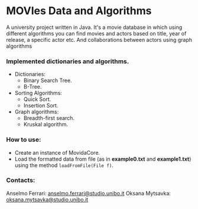 # MOVIes Data and Algorithms
A university project written in Java.
It's a movie database in which using different algorithms you can find movies and actors based on title, year of release, a specific actor etc. 
And collaborations between actors using graph algorithms

### Implemented dictionaries and algorithms.
- Dictionaries:
  - Binary Search Tree.
  - B-Tree.
- Sorting Algorithms:
  - Quick Sort.
  - Insertion Sort.
- Graph algorithms:
  - Breadth-first search.
  - Kruskal algorithm.

### How to use:
- Create an instance of MovidaCore.
- Load the formatted data from file (as in **example0.txt** and **example1.txt**) using the method `loadFromFile(File f)`.

### Contacts:
Anselmo Ferrari: anselmo.ferrari@studio.unibo.it
Oksana Mytsavka: oksana.mytsavka@studio.unibo.it
